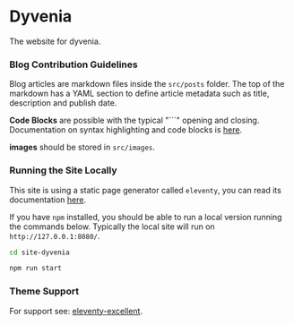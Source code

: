 # Dyvenia

The website for dyvenia.

### Blog Contribution Guidelines

Blog articles are markdown files inside the `src/posts` folder. The top of the markdown has a YAML section to define article metadata such as title, description and publish date.

**Code Blocks** are possible with the typical "```" opening and closing. Documentation on syntax highlighting and code blocks is [here](https://www.11ty.dev/docs/plugins/syntaxhighlight/).

**images** should be stored in `src/images`.

### Running the Site Locally

This site is using a static page generator called `eleventy`, you can read its documentation [here](https://www.11ty.dev/).

If you have `npm` installed, you should be able to run a local version running the commands below. Typically the local site will run on `http://127.0.0.1:8080/`.

```bash
cd site-dyvenia

npm run start
```

### Theme Support

For support see: [eleventy-excellent](https://github.com/madrilene/eleventy-excellent).
